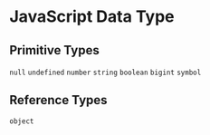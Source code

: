 # JavaScript Data Type

## Primitive Types
`null`
`undefined`
`number`
`string`
`boolean`
`bigint`
`symbol`

## Reference Types
`object`

